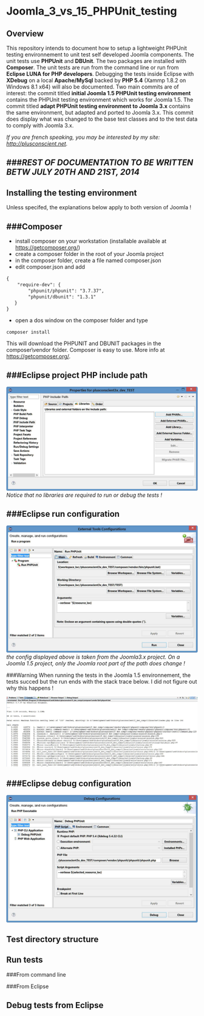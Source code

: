 Joomla_3_vs_15_PHPUnit_testing
==============================

Overview
--------

This repository intends to document how to setup a lightweight PHPUnit testing environnement to unit test self developed Joomla components. The unit tests use **PHPUnit** and **DBUnit**. The two packages are installed with **Composer**. The unit tests are run from the command line or run from **Eclipse LUNA for PHP developers**. Debugging the tests inside Eclipse with **XDebug** on a local **Apache/MySql** backed by **PHP 5.4** (Xammp 1.8.2 on Windows 8.1 x64) will also be documented. Two main commits are of interest: the commit titled **initial Joomla 1.5 PHPUnit testing environment** contains the PHPUnit testing environment which works for Joomla 1.5. The commit titled **adapt PHPUnit testing environment to Joomla 3.x** contains the same environment, but adapted and ported to Joomla 3.x. This commit does display what was changed to the base test classes and to the test data to comply with Joomla 3.x.

_If you are french speaking, you may be interested by my site: http://plusconscient.net._

###_REST OF DOCUMENTATION TO BE WRITTEN BETW JULY 20TH AND 21ST, 2014_
------------------------------------------------------

Installing the testing environment
----------------------------------

Unless specifed, the explanations below apply to both version of Joomla !

###Composer
-----------

* install composer on your workstation (installable available at https://getcomposer.org/)
* create a composer folder in the root of your Joomla project
* in the composer folder, create a file named composer.json
* edit composer.json and add
````
{
    "require-dev": {
        "phpunit/phpunit": "3.7.37",
		"phpunit/dbunit": "1.3.1"
   }
}
````
* open a dos window on the composer folder and type
```
composer install
```
This will download the PHPUNIT and DBUNIT packages in the composer\vendor folder. Composer is easy to use. More info at https://getcomposer.org/.

###Eclipse project PHP include path
-----------------------------------

![](https://github.com/Archanciel/Joomla_3_vs_15_PHPUnit_testing/blob/master/Github_doc/Joo15_3x_include_path.jpg)
_Notice that no libraries are required to run or debug the tests !_

###Eclipse run configuration
----------------------------

![](https://github.com/Archanciel/Joomla_3_vs_15_PHPUnit_testing/blob/master/Github_doc/Joo15_3x_%20ext_tool_run_conf.jpg)
_the config displayed above is taken from the Joomla3.x project. On a Joomla 1.5 project, only the Joomla root part of the path does change !_

###Warning
When running the tests in the Joomla 1.5 environnement, the tests succed but the run ends with the stack trace below. I did not figure out why this happens !

![](https://github.com/Archanciel/Joomla_3_vs_15_PHPUnit_testing/blob/master/Github_doc/Joo15_error_stack_trace.jpg)

###Eclipse debug configuration
------------------------------

![](https://github.com/Archanciel/Joomla_3_vs_15_PHPUnit_testing/blob/master/Github_doc/Joo15_3x_debug_conf.jpg)

Test directory structure
------------------------

Run tests
---------

###From command line

###From Eclipse

Debug tests from Eclipse
------------------------